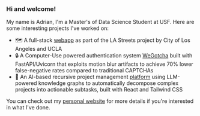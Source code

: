 ### Hi and welcome!

My name is Adrian, I'm a Master's of Data Science Student at USF. Here are some interesting projects I've worked on:

- 🗺️ A full-stack [webapp](https://site.hspa.info) as part of the LA Streets project by City of Los Angeles and UCLA
- 🔒 A Computer-Use powered authentication system [WeGotcha](https://github.com/AdrianLamLH/WeGotcha) built with FastAPI/Uvicorn that exploits motion blur artifacts to achieve 70% lower false-negative rates compared to traditional CAPTCHAs
- 🦆 An AI-based recursive project management [platform](https://rub-a-duck.vercel.app/) using LLM-powered knowledge graphs to automatically decompose complex projects into actionable subtasks, built with React and Tailwind CSS

You can check out my [personal website](https://adrianlhlam.vercel.app/) for more details if you're interested in what I've done.
<!--
**AdrianLamLH/AdrianLamLH** is a ✨ _special_ ✨ repository because its `README.md` (this file) appears on your GitHub profile.

Here are some ideas to get you started:

- 🔭 I’m currently working on ...
- 🌱 I’m currently learning ...
- 👯 I’m looking to collaborate on ...
- 🤔 I’m looking for help with ...
- 💬 Ask me about ...
- 📫 How to reach me: ...
- 😄 Pronouns: ...
- ⚡ Fun fact: ...
-->
